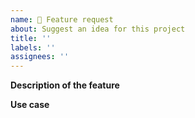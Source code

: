 ```yaml
---
name: 🚀 Feature request
about: Suggest an idea for this project
title: ''
labels: ''
assignees: ''
---
```


**Description of the feature**

<!-- A clear and concise description of the feature you are requesting. -->

**Use case**

<!-- Description of the use cases driving this request. -->

<!-- Feel free to discuss feature requests in our Discord chat: https://react-querybuilder.js.org/discord -->
